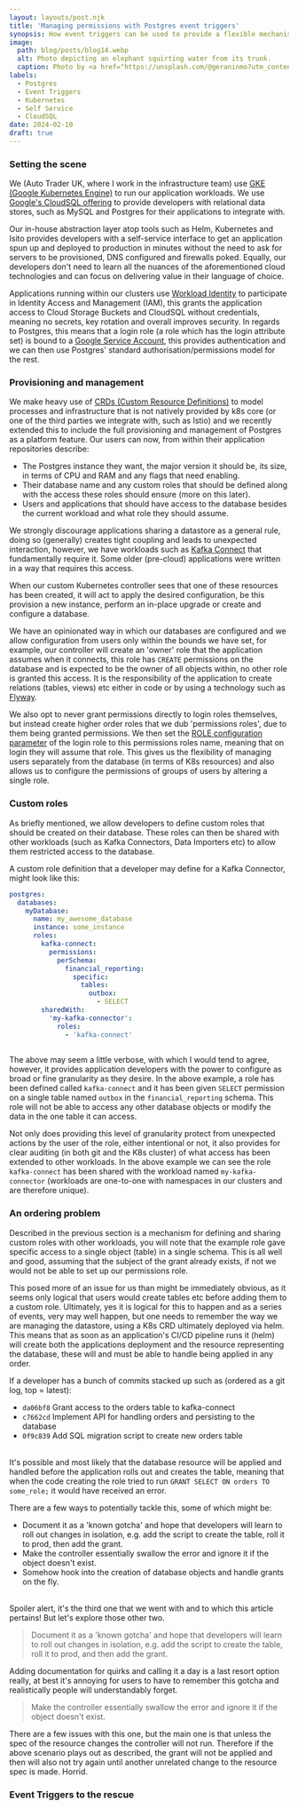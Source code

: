 ```yaml
---
layout: layouts/post.njk
title: 'Managing permissions with Postgres event triggers'
synopsis: How event triggers can be used to provide a flexible mechanism for permissions management at scale.
image: 
  path: blog/posts/blog14.webp
  alt: Photo depicting an elephant squirting water from its trunk.
  caption: Photo by <a href="https://unsplash.com/@geraninmo?utm_content=creditCopyText&utm_medium=referral&utm_source=unsplash">Geranimo</a> on <a href="https://unsplash.com/photos/brown-elephant-standing-on-brown-field-during-daytime-AX9sJ-mPoL4?utm_content=creditCopyText&utm_medium=referral&utm_source=unsplash">Unsplash</a>
labels:
  - Postgres
  - Event Triggers
  - Kubernetes
  - Self Service
  - CloudSQL
date: 2024-02-10
draft: true
---
```

### Setting the scene
We (Auto Trader UK, where I work in the infrastructure team) use [GKE (Google Kubernetes Engine)](https://cloud.google.com/kubernetes-engine) to run our application workloads. We use [Google's CloudSQL offering](https://cloud.google.com/sql) to provide developers with relational data stores, such as MySQL and Postgres for their applications to integrate with.

Our in-house abstraction layer atop tools such as Helm, Kubernetes and Isito provides developers with a self-service interface to get an application spun up and deployed to production in minutes without the need to ask for servers to be provisioned, DNS configured and firewalls poked. Equally, our developers don't need to learn all the nuances of the aforementioned cloud technologies and can focus on delivering value in their language of choice.

Applications running within our clusters use [Workload Identity](https://cloud.google.com/kubernetes-engine/docs/how-to/workload-identity) to participate in Identity Access and Management (IAM), this grants the application access to Cloud Storage Buckets and CloudSQL without credentials, meaning no secrets, key rotation and overall improves security. In regards to Postgres, this means that a login role (a role which has the login attribute set) is bound to a [Google Service Account](https://cloud.google.com/iam/docs/service-account-overview), this provides authentication and we can then use Postgres' standard authorisation/permissions model for the rest.

### Provisioning and management
We make heavy use of [CRDs (Custom Resource Definitions)](https://kubernetes.io/docs/concepts/extend-kubernetes/api-extension/custom-resources/) to model processes and infrastructure that is not natively provided by k8s core (or one of the third parties we integrate with, such as Istio) and we recently extended this to include the full provisioning and management of Postgres as a platform feature. Our users can now, from within their application repositories describe:
- The Postgres instance they want, the major version it should be, its size, in terms of CPU and RAM and any flags that need enabling.
- Their database name and any custom roles that should be defined along with the access these roles should ensure (more on this later).
- Users and applications that should have access to the database besides the current workload and what role they should assume.

<custom-element>
    <banner type="error">
        We strongly discourage applications sharing a datastore as a general rule, doing so (generally) creates tight coupling and leads to unexpected interaction, however, we have workloads such as <a href="https://docs.confluent.io/platform/current/connect/index.html#what-is-kafka-connect" target="_blank" rel="noopener">Kafka Connect</a> that fundamentally require it. Some older (pre-cloud) applications were written in a way that requires this access.
  </banner>
</custom-element>

When our custom Kubernetes controller sees that one of these resources has been created, it will act to apply the desired configuration, be this provision a new instance, perform an in-place upgrade or create and configure a database.

We have an opinionated way in which our databases are configured and we allow configuration from users only within the bounds we have set, for example, our controller will create an 'owner' role that the application assumes when it connects, this role has `CREATE` permissions on the database and is expected to be the owner of all objects within, no other role is granted this access. It is the responsibility of the application to create relations (tables, views) etc either in code or by using a technology such as [Flyway](https://flywaydb.org/).

We also opt to never grant permissions directly to login roles themselves, but instead create higher order roles that we dub 'permissions roles', due to them being granted permissions. We then set the [ROLE configuration parameter](https://www.postgresql.org/docs/current/sql-set-role.html) of the login role to this permissions roles name, meaning that on login they will assume that role. This gives us the flexibility of managing users separately from the database (in terms of K8s resources) and also allows us to configure the permissions of groups of users by altering a single role.

### Custom roles
As briefly mentioned, we allow developers to define custom roles that should be created on their database. These roles can then be shared with other workloads (such as Kafka Connectors, Data Importers etc) to allow them restricted access to the database.

A custom role definition that a developer may define for a Kafka Connector, might look like this:

```yaml
postgres:
  databases:
    myDatabase:
      name: my_awesome_database
      instance: some_instance
      roles:
        kafka-connect:
          permissions:
            perSchema:
              financial_reporting:
                specific:
                  tables:
                    outbox:
                      - SELECT
        sharedWith:
          'my-kafka-connector':
            roles:
              - 'kafka-connect'
          
```

The above may seem a little verbose, with which I would tend to agree, however, it provides application developers with the power to configure as broad or fine granularity as they desire. In the above example, a role has been defined called `kafka-connect` and it has been given `SELECT` permission on a single table named `outbox` in the `financial_reporting` schema. This role will not be able to access any other database objects or modify the data in the one table it can access.

Not only does providing this level of granularity protect from unexpected actions by the user of the role, either intentional or not, it also provides for clear auditing (in both git and the K8s cluster) of what access has been extended to other workloads. In the above example we can see the role `kafka-connect` has been shared with the workload named `my-kafka-connector` (workloads are one-to-one with namespaces in our clusters and are therefore unique).

### An ordering problem
Described in the previous section is a mechanism for defining and sharing custom roles with other workloads, you will note that the example role gave specific access to a single object (table) in a single schema. This is all well and good, assuming that the subject of the grant already exists, if not we would not be able to set up our permissions role.

This posed more of an issue for us than might be immediately obvious, as it seems only logical that users would create tables etc before adding them to a custom role. Ultimately, yes it is logical for this to happen and as a series of events, very may well happen, but one needs to remember the way we are managing the datastore, using a K8s CRD ultimately deployed via helm. This means that as soon as an application's CI/CD pipeline runs it (helm) will create both the applications deployment and the resource representing the database, these will and must be able to handle being applied in any order.

If a developer has a bunch of commits stacked up such as (ordered as a git log, top = latest):
* `da06bf8` Grant access to the orders table to kafka-connect
* `c7662cd` Implement API for handling orders and persisting to the database
* `0f9c839` Add SQL migration script to create new orders table

<br />It's possible and most likely that the database resource will be applied and handled before the application rolls out and creates the table, meaning that when the code creating the role tried to run `GRANT SELECT ON orders TO some_role;` it would have received an error.

There are a few ways to potentially tackle this, some of which might be:
- Document it as a 'known gotcha' and hope that developers will learn to roll out changes in isolation, e.g. add the script to create the table, roll it to prod, then add the grant.
- Make the controller essentially swallow the error and ignore it if the object doesn't exist.
- Somehow hook into the creation of database objects and handle grants on the fly.

<br />Spoiler alert, it's the third one that we went with and to which this article pertains! But let's explore those other two.

> Document it as a 'known gotcha' and hope that developers will learn to roll out changes in isolation, e.g. add the script to create the table, roll it to prod, and then add the grant.

Adding documentation for quirks and calling it a day is a last resort option really, at best it's annoying for users to have to remember this gotcha and realistically people will understandably forget.

> Make the controller essentially swallow the error and ignore it if the object doesn't exist.

There are a few issues with this one, but the main one is that unless the spec of the resource changes the controller will not run. Therefore if the above scenario plays out as described, the grant will not be applied and then will also not try again until another unrelated change to the resource spec is made. Horrid.

### Event Triggers to the rescue

